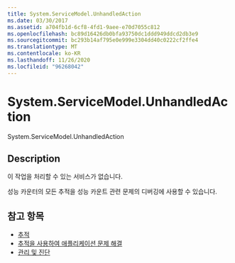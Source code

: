 ```yaml
---
title: System.ServiceModel.UnhandledAction
ms.date: 03/30/2017
ms.assetid: a704fb1d-6cf8-4fd1-9aee-e70d7055c812
ms.openlocfilehash: bc89d16426db0bfa93750dc1ddd949ddcd2db3e9
ms.sourcegitcommit: bc293b14af795e0e999e3304dd40c0222cf2ffe4
ms.translationtype: MT
ms.contentlocale: ko-KR
ms.lasthandoff: 11/26/2020
ms.locfileid: "96268042"
---
```

# <a name="systemservicemodelunhandledaction"></a>System.ServiceModel.UnhandledAction

System.ServiceModel.UnhandledAction  
  
## <a name="description"></a>Description  

 이 작업을 처리할 수 있는 서비스가 없습니다.  
  
 성능 카운터의 모든 추적을 성능 카운트 관련 문제의 디버깅에 사용할 수 있습니다.  
  
## <a name="see-also"></a>참고 항목

- [추적](index.md)
- [추적을 사용하여 애플리케이션 문제 해결](using-tracing-to-troubleshoot-your-application.md)
- [관리 및 진단](../index.md)
